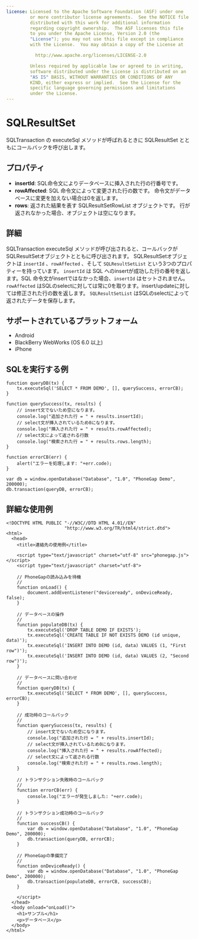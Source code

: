 ```yaml
---
license: Licensed to the Apache Software Foundation (ASF) under one
         or more contributor license agreements.  See the NOTICE file
         distributed with this work for additional information
         regarding copyright ownership.  The ASF licenses this file
         to you under the Apache License, Version 2.0 (the
         "License"); you may not use this file except in compliance
         with the License.  You may obtain a copy of the License at

           http://www.apache.org/licenses/LICENSE-2.0

         Unless required by applicable law or agreed to in writing,
         software distributed under the License is distributed on an
         "AS IS" BASIS, WITHOUT WARRANTIES OR CONDITIONS OF ANY
         KIND, either express or implied.  See the License for the
         specific language governing permissions and limitations
         under the License.
---
```


SQLResultSet
=======

 SQLTransaction の executeSql メソッドが呼ばれるときに SQLResultSet とともにコールバックを呼び出します。

プロパティ
-------

- __insertId__: SQL命令文によりデータベースに挿入された行の行番号です。
- __rowAffected__: SQL 命令文によって変更された行の数です。 命令文がデータベースに変更を加えない場合は0を返します。
- __rows__: 返された結果を表す SQLResultSetRowList オブジェクトです。 行が返されなかった場合、オブジェクトは空になります。

詳細
-------

SQLTransaction executeSql メソッドが呼び出されると、コールバックがSQLResultSetオブジェクトとともに呼び出されます。
SQLResultSetオブジェクトは `insertId` 、`rowAffected` 、そして `SQLResultSetList` という3つのプロパティーを持っています。
 `insertId` は SQL へのinsertが成功した行の番号を返します。SQL 命令文がinsertではなかった場合、`insertId` はセットされません。
 `rowAffected` はSQLのselectに対しては常に0を取ります。insert/updateに対しては修正された行の数を返します。
 `SQLResultSetList` はSQLのselectによって返されたデータを保存します。

サポートされているプラットフォーム
-------------------

- Android
- BlackBerry WebWorks (OS 6.0 以上)
- iPhone

SQLを実行する例
------------------

	function queryDB(tx) {
		tx.executeSql('SELECT * FROM DEMO', [], querySuccess, errorCB);
	}

	function querySuccess(tx, results) {
		// insert文でないため空になります。
		console.log("追加された行 = " + results.insertId);
		// select文が挿入されているため0になります。
		console.log("挿入された行 = " + results.rowAffected);
		// select文によって返される行数
		console.log("検索された行 = " + results.rows.length);
	}
	
	function errorCB(err) {
		alert("エラーを処理します: "+err.code);
	}
	
	var db = window.openDatabase("Database", "1.0", "PhoneGap Demo", 200000);
	db.transaction(queryDB, errorCB);

詳細な使用例
------------

    <!DOCTYPE HTML PUBLIC "-//W3C//DTD HTML 4.01//EN"
                          "http://www.w3.org/TR/html4/strict.dtd">
    <html>
      <head>
        <title>連絡先の使用例</title>

        <script type="text/javascript" charset="utf-8" src="phonegap.js"></script>
        <script type="text/javascript" charset="utf-8">

        // PhoneGapの読み込みを待機
        //
        function onLoad() {
            document.addEventListener("deviceready", onDeviceReady, false);
        }

		// データベースの操作 
		//
		function populateDB(tx) {
			tx.executeSql('DROP TABLE DEMO IF EXISTS');
			tx.executeSql('CREATE TABLE IF NOT EXISTS DEMO (id unique, data)');
			tx.executeSql('INSERT INTO DEMO (id, data) VALUES (1, "First row")');
			tx.executeSql('INSERT INTO DEMO (id, data) VALUES (2, "Second row")');
		}

		// データベースに問い合わせ
		//
		function queryDB(tx) {
			tx.executeSql('SELECT * FROM DEMO', [], querySuccess, errorCB);
		}

		// 成功時のコールバック
		//
		function querySuccess(tx, results) {
			// insert文でないため空になります。
			console.log("追加された行 = " + results.insertId);
			// select文が挿入されているため0になります。
			console.log("挿入された行 = " + results.rowAffected);
			// select文によって返される行数
			console.log("検索された行 = " + results.rows.length);
		}

		// トランザクション失敗時のコールバック
		//
		function errorCB(err) {
			console.log("エラーが発生しました: "+err.code);
		}

		// トランザクション成功時のコールバック
		//
		function successCB() {
			var db = window.openDatabase("Database", "1.0", "PhoneGap Demo", 200000);
			db.transaction(queryDB, errorCB);
		}

		// PhoneGapの準備完了
		//
		function onDeviceReady() {
			var db = window.openDatabase("Database", "1.0", "PhoneGap Demo", 200000);
			db.transaction(populateDB, errorCB, successCB);
		}
	
        </script>
      </head>
      <body onload="onLoad()">
        <h1>サンプル</h1>
        <p>データベース</p>
      </body>
    </html>